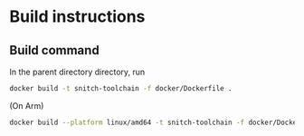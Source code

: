 # Build instructions

## Build command

In the parent directory directory, run

```sh
docker build -t snitch-toolchain -f docker/Dockerfile .
```

(On Arm)

```sh
docker build --platform linux/amd64 -t snitch-toolchain -f docker/Dockerfile .
```
